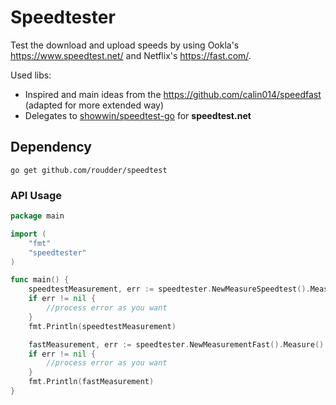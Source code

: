 # Speedtester
Test the download and upload speeds by using Ookla's https://www.speedtest.net/ and Netflix's https://fast.com/.

Used libs: 
* Inspired and main ideas from the https://github.com/calin014/speedfast (adapted for more extended way)
* Delegates to [showwin/speedtest-go](https://github.com/showwin/speedtest-go) for **speedtest.net**



## Dependency

```
go get github.com/roudder/speedtest
```

### API Usage

```go
package main

import (
	"fmt"
	"speedtester"
)

func main() {
	speedtestMeasurement, err := speedtester.NewMeasureSpeedtest().Measure()
	if err != nil {
		//process error as you want
	}
	fmt.Println(speedtestMeasurement)

	fastMeasurement, err := speedtester.NewMeasurementFast().Measure()
	if err != nil {
		//process error as you want
	}
	fmt.Println(fastMeasurement)
}

```
